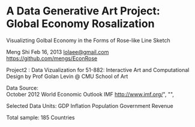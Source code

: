 A Data Generative Art Project: Global Economy Rosalization
========
Visualizting Golbal Economy in the Forms of Rose-like Line Sketch

Meng Shi Feb 16, 2013  lolaee@gmail.com 
https://github.com/mengs/EconRose

Project2 : Data Vizualization 
for 51-882: Interactive Art and Computational Design
by Prof Golan Levin @ CMU School of Art  

        
Data Source:  
  October 2012 World Economic Outlook 
  IMF http://www.imf.org/", "", 

Selected Data Units:
  GDP
  Inflation
  Population
  Government Revenue
  
Total sample:
  185 Countries
